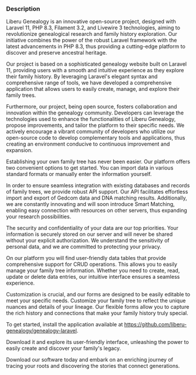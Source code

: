 ### Description
Liberu Genealogy is an innovative open-source project, designed with Laravel 11, PHP 8.3, Filament 3.2, and Livewire 3 technologies, aiming to revolutionize genealogical research and family history exploration. Our initiative combines the power of the robust Laravel framework with the latest advancements in PHP 8.3, thus providing a cutting-edge platform to discover and preserve ancestral heritage.

Our project is based on a sophisticated genealogy website built on Laravel 11, providing users with a smooth and intuitive experience as they explore their family history. By leveraging Laravel's elegant syntax and comprehensive range of tools, we have developed a comprehensive application that allows users to easily create, manage, and explore their family trees.


Furthermore, our project, being open source, fosters collaboration and innovation within the genealogy community. Developers can leverage the technologies used to enhance the functionalities of Liberu Genealogy, propose improvements, and tailor the platform to their specific needs. We actively encourage a vibrant community of developers who utilize our open-source code to develop complementary tools and applications, thus creating an environment conducive to continuous improvement and expansion.

Establishing your own family tree has never been easier. Our platform offers two convenient options to get started. You can import data in various standard formats or manually enter the information yourself.

In order to ensure seamless integration with existing databases and records of family trees, we provide robust API support. Our API facilitates effortless import and export of Gedcom data and DNA matching results. Additionally, we are constantly innovating and will soon introduce Smart Matching, enabling easy connection with resources on other servers, thus expanding your research possibilities.

The security and confidentiality of your data are our top priorities. Your information is securely stored on our server and will never be shared without your explicit authorization. We understand the sensitivity of personal data, and we are committed to protecting your privacy.

On our platform you will find user-friendly data tables that provide comprehensive support for CRUD operations. This allows you to easily manage your family tree information. Whether you need to create, read, update or delete data entries, our intuitive interface ensures a seamless experience.

Customization is crucial, and our forms are designed to be easily editable to meet your specific needs. Customize your family tree to reflect the unique nuances and details of your lineage. Our flexible forms allow you to capture the rich history and connections that make your family history truly special.

To get started, install the application available at https://github.com/liberu-genealogy/genealogy-laravel.

Download it and explore its user-friendly interface, unleashing the power to easily create and discover your family's legacy.

Download our software today and embark on an enriching journey of tracing your roots and discovering the stories that connect generations.

